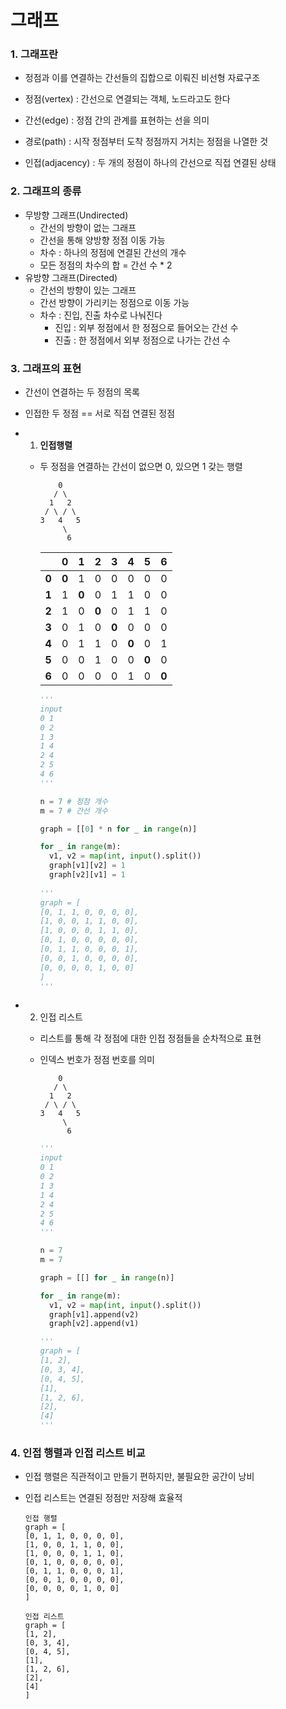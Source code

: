 # 그래프

### 1. 그래프란

- 정점과 이를 연결하는 간선들의 집합으로 이뤄진 비선형 자료구조

- 정점(vertex) : 간선으로 연결되는 객체, 노드라고도 한다
- 간선(edge) : 정점 간의 관계를 표현하는 선을 의미
- 경로(path) : 시작 정점부터 도착 정점까지 거치는 정점을 나열한 것
- 인접(adjacency) : 두 개의 정점이 하나의 간선으로 직접 연결된 상태



### 2. 그래프의 종류

- 무방향 그래프(Undirected)
  - 간선의 방향이 없는 그래프
  - 간선을 통해 양방향 정점 이동 가능
  - 차수 : 하나의 정점에 연결된 간선의 개수
  - 모든 정점의 차수의 합 = 간선 수 * 2
- 유방향 그래프(Directed)
  - 간선의 방향이 있는 그래프
  - 간선 방향이 가리키는 정점으로 이동 가능
  - 차수 : 진입, 진출 차수로 나눠진다
    - 진입 : 외부 정점에서 한 정점으로 들어오는 간선 수
    - 진출 : 한 정점에서 외부 정점으로 나가는 간선 수



### 3. 그래프의 표현

- 간선이 연결하는 두 정점의 목록

- 인접한 두 정점 == 서로 직접 연결된 정점

- 1. **인접행렬**

  - 두 정점을 연결하는 간선이 없으면 0, 있으면 1 갖는 행렬

    ```
        0
       / \
      1   2
     / \ / \
    3   4   5
         \
          6
    ```

    |       | 0     | 1     | 2     | 3     | 4     | 5     | 6     |
    | ----- | ----- | ----- | ----- | ----- | ----- | ----- | ----- |
    | **0** | **0** | 1     | 0     | 0     | 0     | 0     | 0     |
    | **1** | 1     | **0** | 0     | 1     | 1     | 0     | 0     |
    | **2** | 1     | 0     | **0** | 0     | 1     | 1     | 0     |
    | **3** | 0     | 1     | 0     | **0** | 0     | 0     | 0     |
    | **4** | 0     | 1     | 1     | 0     | **0** | 0     | 1     |
    | **5** | 0     | 0     | 1     | 0     | 0     | **0** | 0     |
    | **6** | 0     | 0     | 0     | 0     | 1     | 0     | **0** |

    ```python
    '''
    input
    0 1
    0 2
    1 3
    1 4
    2 4
    2 5
    4 6
    '''
    
    n = 7 # 정점 개수
    m = 7 # 간선 개수
    
    graph = [[0] * n for _ in range(n)]
    
    for _ in range(m):
      v1, v2 = map(int, input().split())
      graph[v1][v2] = 1
      graph[v2][v1] = 1
      
    '''  
    graph = [
    [0, 1, 1, 0, 0, 0, 0],
    [1, 0, 0, 1, 1, 0, 0],
    [1, 0, 0, 0, 1, 1, 0],
    [0, 1, 0, 0, 0, 0, 0],
    [0, 1, 1, 0, 0, 0, 1],
    [0, 0, 1, 0, 0, 0, 0],
    [0, 0, 0, 0, 1, 0, 0]
    ]
    '''
    ```



- 2. 인접 리스트

  - 리스트를 통해 각 정점에 대한 인접 정점들을 순차적으로 표현

  - 인덱스 번호가 정점 번호를 의미

    ```
        0
       / \
      1   2
     / \ / \
    3   4   5
         \
          6
    ```

    ```python
    '''
    input
    0 1
    0 2
    1 3
    1 4
    2 4
    2 5
    4 6
    '''
    
    n = 7
    m = 7
    
    graph = [[] for _ in range(n)]
    
    for _ in range(m):
      v1, v2 = map(int, input().split())
      graph[v1].append(v2)
      graph[v2].append(v1)
    
    '''
    graph = [
    [1, 2],
    [0, 3, 4],
    [0, 4, 5],
    [1],
    [1, 2, 6],
    [2],
    [4]
    '''
    ```

    

### 4. 인접 행렬과 인접 리스트 비교

- 인접 행렬은 직관적이고 만들기 편하지만, 불필요한 공간이 낭비

- 인접 리스트는 연결된 정점만 저장해 효율적

  ```
  인접 행렬
  graph = [
  [0, 1, 1, 0, 0, 0, 0],
  [1, 0, 0, 1, 1, 0, 0],
  [1, 0, 0, 0, 1, 1, 0],
  [0, 1, 0, 0, 0, 0, 0],
  [0, 1, 1, 0, 0, 0, 1],
  [0, 0, 1, 0, 0, 0, 0],
  [0, 0, 0, 0, 1, 0, 0]
  ]
  
  인접 리스트
  graph = [
  [1, 2],
  [0, 3, 4],
  [0, 4, 5],
  [1],
  [1, 2, 6],
  [2],
  [4]
  ]
  ```

  